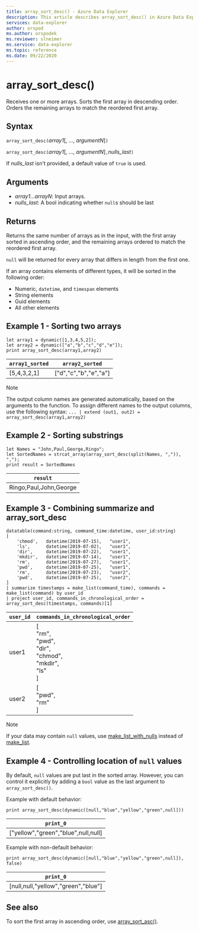 ```yaml
---
title: array_sort_desc() - Azure Data Explorer
description: This article describes array_sort_desc() in Azure Data Explorer.
services: data-explorer
author: orspod
ms.author: orspodek
ms.reviewer: slneimer
ms.service: data-explorer
ms.topic: reference
ms.date: 09/22/2020
---
```

# array_sort_desc()

Receives one or more arrays. Sorts the first array in descending order. Orders the remaining arrays to match the reordered first array.

## Syntax

`array_sort_desc(`*array1*[, ..., *argumentN*]`)`

`array_sort_desc(`*array1*[, ..., *argumentN*]`,`*nulls_last*`)`

If *nulls_last* isn't provided, a default value of `true` is used.

## Arguments

* *array1...arrayN*: Input arrays.
* *nulls_last*: A bool indicating whether `null`s should be last

## Returns

Returns the same number of arrays as in the input, with the first array sorted in ascending order, and the remaining arrays ordered to match the reordered first array.

`null` will be returned for every array that differs in length from the first one.

If an array contains elements of different types, it will be sorted in the following order:

* Numeric, `datetime`, and `timespan` elements
* String elements
* Guid elements
* All other elements

## Example 1 - Sorting two arrays

<!-- csl: https://help.apl.windows.net:443/Samples -->
```apl
let array1 = dynamic([1,3,4,5,2]);
let array2 = dynamic(["a","b","c","d","e"]);
print array_sort_desc(array1,array2)
```

|`array1_sorted`|`array2_sorted`|
|---|---|
|[5,4,3,2,1]|["d","c","b","e","a"]|

> [!Note]
> The output column names are generated automatically, based on the arguments to the function. To assign different names to the output columns, use the following syntax: `... | extend (out1, out2) = array_sort_desc(array1,array2)`

## Example 2 - Sorting substrings

<!-- csl: https://help.apl.windows.net:443/Samples -->
```apl
let Names = "John,Paul,George,Ringo";
let SortedNames = strcat_array(array_sort_desc(split(Names, ",")), ",");
print result = SortedNames
```

|`result`|
|---|
|Ringo,Paul,John,George|

## Example 3 - Combining summarize and array_sort_desc

<!-- csl: https://help.apl.windows.net:443/Samples -->
```apl
datatable(command:string, command_time:datetime, user_id:string)
[
    'chmod',   datetime(2019-07-15),   "user1",
    'ls',      datetime(2019-07-02),   "user1",
    'dir',     datetime(2019-07-22),   "user1",
    'mkdir',   datetime(2019-07-14),   "user1",
    'rm',      datetime(2019-07-27),   "user1",
    'pwd',     datetime(2019-07-25),   "user1",
    'rm',      datetime(2019-07-23),   "user2",
    'pwd',     datetime(2019-07-25),   "user2",
]
| summarize timestamps = make_list(command_time), commands = make_list(command) by user_id
| project user_id, commands_in_chronological_order = array_sort_desc(timestamps, commands)[1]
```

|`user_id`|`commands_in_chronological_order`|
|---|---|
|user1|[<br>  "rm",<br>  "pwd",<br>  "dir",<br>  "chmod",<br>  "mkdir",<br>  "ls"<br>]|
|user2|[<br>  "pwd",<br>  "rm"<br>]|

> [!Note]
> If your data may contain `null` values, use [make_list_with_nulls](make-list-with-nulls-aggfunction.md) instead of [make_list](makelist-aggfunction.md).

## Example 4 - Controlling location of `null` values

By default, `null` values are put last in the sorted array. However, you can control it explicitly by adding a `bool` value as the last argument to `array_sort_desc()`.

Example with default behavior:

<!-- csl: https://help.apl.windows.net:443/Samples -->
```apl
print array_sort_desc(dynamic([null,"blue","yellow","green",null]))
```

|`print_0`|
|---|
|["yellow","green","blue",null,null]|

Example with non-default behavior:

<!-- csl: https://help.apl.windows.net:443/Samples -->
```apl
print array_sort_desc(dynamic([null,"blue","yellow","green",null]), false)
```

|`print_0`|
|---|
|[null,null,"yellow","green","blue"]|

## See also

To sort the first array in ascending order, use [array_sort_asc()](arraysortascfunction.md).
